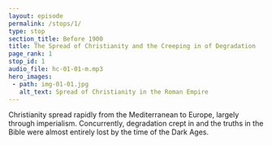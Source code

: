 ```yaml
---
layout: episode
permalink: /stops/1/
type: stop
section_title: Before 1900
title: The Spread of Christianity and the Creeping in of Degradation
page_rank: 1
stop_id: 1
audio_file: hc-01-01-m.mp3
hero_images:
 - path: img-01-01.jpg
   alt_text: Spread of Christianity in the Roman Empire
---
```


Christianity spread rapidly from the Mediterranean to Europe, largely through imperialism. Concurrently, degradation crept in and the truths in the Bible were almost entirely lost by the time of the Dark Ages.

<!---
基督教大多藉著帝國主義從地中海快速開展至歐洲；聖經中的真理在中古黑暗時期中幾乎失去了。
-->

<!--- TRANSCRIPT
Our story must begin with how the Lord’s recovery flowed to the virgin soil of China. 

Midway through the first millennium, the gospel had spread from the Mediterranean Sea to Europe largely through imperialism. However, with the intermixture of religion and politics, the church experienced degradation and decline, as described by the apostle Paul in his later epistles and by the apostle John in the book of Revelation. By the end of the sixth century, the truths in the Bible were almost entirely lost, plunging the world into what we now know as the Dark Ages. 
-->
